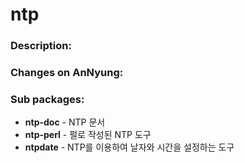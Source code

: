# ntp

### Description:


### Changes on AnNyung:


### Sub packages:
* **ntp-doc** - NTP 문서
* **ntp-perl** - 펄로 작성된 NTP 도구
* **ntpdate** - NTP를 이용하여 날자와 시간을 설정하는 도구